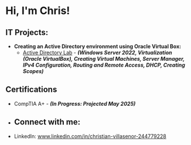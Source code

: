 <h1>Hi, I'm Chris! 
  
<h2>IT Projects:</h2>

 - <b>Creating an Active Directory environment using Oracle Virtual Box: </b>
    - [Active Directory Lab](https://github.com/chrisvilla1301/Active-Directory-Lab/blob/main/README.md) - <b><i>(Windows Server 2022, Virtualization (Oracle VirtualBox), Creating Virtual Machines, Server Manager, IPv4 Configuration, Routing and Remote Access, DHCP, Creating Scopes)</b></i>

<h2>Certifications</h2>

- CompTIA A+ - <b><i>(In Progress: Projected May 2025)</b></i>

- <h2> Connect with me:</h2>

 - LinkedIn: www.linkedin.com/in/christian-villasenor-244779228

